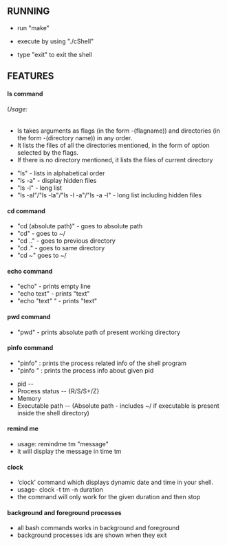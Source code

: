 ## RUNNING

- run "make"

- execute by using "./cShell"

- type "exit" to exit the shell

## FEATURES

#### ls command
###### Usage:
- ls takes arguments as flags (in the form -(flagname)) and directories (in the form -(directory name)) in any order.
- It lists the files of all the directories mentioned, in the form of option selected by the flags.
- If there is no directory mentioned, it lists the files of current directory

* "ls" - lists in alphabetical order
* "ls -a" - display hidden files
* "ls -l" - long list
* "ls -al"/"ls -la"/"ls -l -a"/"ls -a -l" - long list including hidden files


#### cd command
* "cd (absolute path)" - goes to absolute path
* "cd" - goes to ~/
* "cd .." - goes to previous directory
* "cd ." - goes to same directory
* "cd ~" goes to ~/

#### echo command
* "echo" - prints empty line
* "echo text" - prints "text"
* "echo "text" " - prints "text"

#### pwd command
* "pwd" - prints absolute path of present working directory

#### pinfo command
* "pinfo" : prints the process related info of the shell program
* "pinfo <pid>" : prints the process info about given pid
- pid --
- Process status -- {R/S/S+/Z}
- Memory
- Executable path -- (Absolute path - includes ~/ if executable is present inside the shell directory)

#### remind me

* usage: remindme tm "message"
* it will display the message in time tm


#### clock
* ‘clock’ command which displays dynamic date and time in your shell.
* usage- clock -t tm -n duration
* the command will only work for the given duration and then stop


#### background and foreground processes
* all bash commands works in background and foreground
* background processes ids are shown when they exit
